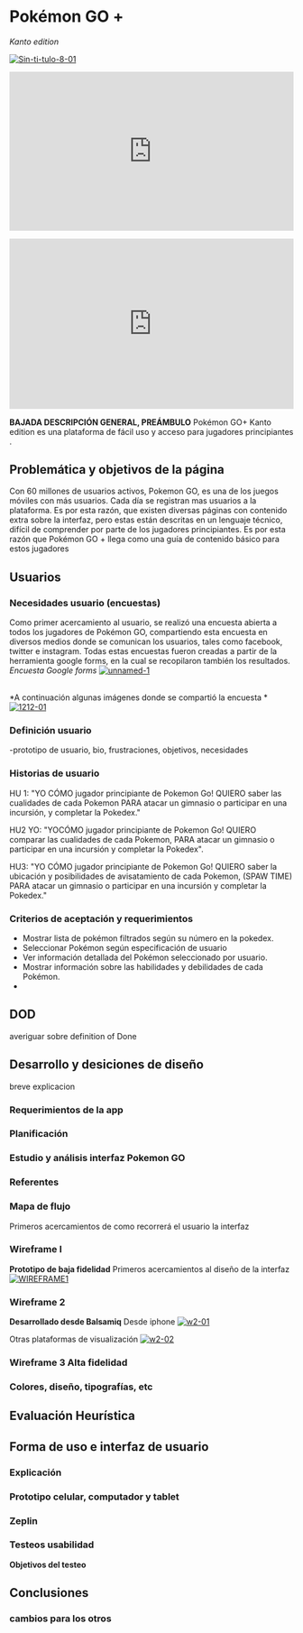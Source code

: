 # Pokémon GO + 
 *Kanto edition*
 
<a href="https://ibb.co/t2SZSKs"><img src="https://i.ibb.co/ykDhDPy/Sin-ti-tulo-8-01.png" alt="Sin-ti-tulo-8-01" border="0"></a>

<div style="width:100%;height:0;padding-bottom:56%;position:relative;"><iframe src="https://giphy.com/embed/xT5LMRKQP26YdrvQcM" width="100%" height="100%" style="position:absolute" frameBorder="0" class="giphy-embed" allowFullScreen></iframe></div><p><a href="https://giphy.com/gifs/pokemon-app-go-xT5LMRKQP26YdrvQcM"></a></p>

<div style="width:100%;height:0;padding-bottom:60%;position:relative;"><iframe src="https://giphy.com/embed/3oEduV4SOS9mmmIOkw" width="100%" height="100%" style="position:absolute" frameBorder="0" class="giphy-embed" allowFullScreen></iframe></div><p><a href="https://giphy.com/gifs/cheezburger-pokemon-pikachu-3oEduV4SOS9mmmIOkw"></a></p>



**BAJADA DESCRIPCIÓN GENERAL, PREÁMBULO**
Pokémon GO+ Kanto edition es una plataforma de fácil uso y acceso para jugadores principiantes .

## Problemática y objetivos de la página

Con 60 millones de usuarios activos, Pokemon GO, es una de los juegos móviles con más usuarios. Cada día se registran mas usuarios a la plataforma. Es por esta razón, que existen diversas páginas con contenido extra sobre la interfaz, pero estas están descritas en un lenguaje técnico, difícil de comprender por parte de los jugadores principiantes. Es por esta razón que Pokémon GO +  llega como una guía de contenido básico para estos jugadores

## Usuarios

### Necesidades usuario (encuestas)
Como primer acercamiento al usuario, se realizó una encuesta abierta a todos los jugadores de Pokémon GO, compartiendo esta encuesta en diversos medios donde se comunican los usuarios, tales como facebook, twitter e instagram. Todas estas encuestas fueron creadas a partir de la herramienta google forms, en la cual se recopilaron también los resultados.
*Encuesta Google forms*
<a href="https://ibb.co/28bVKHZ"><img src="https://i.ibb.co/q0Zq1VJ/unnamed-1.jpg" alt="unnamed-1" border="0"></a><br /><a target='_blank' href='https://es.imgbb.com/'></a><br />

*A continuación algunas imágenes donde se compartió la encuesta *
<a href="https://ibb.co/WzHpg3b"><img src="https://i.ibb.co/FYhqgWS/1212-01.jpg" alt="1212-01" border="0"></a>

### Definición usuario 

-prototipo de usuario, bio, frustraciones, objetivos, necesidades


### Historias de usuario

HU 1: "YO CÓMO jugador principiante de Pokemon Go! QUIERO saber las cualidades de cada Pokemon PARA atacar un gimnasio o participar en una incursión, y completar la Pokedex."

HU2 YO: "YOCÓMO jugador principiante de Pokemon Go! QUIERO comparar las cualidades de cada Pokemon, PARA atacar un gimnasio o participar en una incursión  y completar la Pokedex".

HU3: "YO CÓMO jugador principiante de Pokemon Go! QUIERO saber la ubicación y posibilidades de avisatamiento de cada Pokemon, (SPAW TIME) PARA atacar un gimnasio o participar en una incursión y completar la Pokedex."

### Criterios de aceptación y requerimientos 
- Mostrar lista de pokémon filtrados según su número en la pokedex.  
- Seleccionar Pokémon según especificación de usuario
- Ver información detallada del Pokémon seleccionado por usuario.
- Mostrar información sobre las habilidades y debilidades de cada Pokémon.
- 
## DOD 
averiguar sobre definition of Done




## Desarrollo y desiciones de diseño
breve explicacion
### Requerimientos de la app
### Planificación
### Estudio y análisis interfaz Pokemon GO 
### Referentes 
### Mapa de flujo
Primeros acercamientos de como recorrerá el usuario la interfaz 

### Wireframe I
**Prototipo de baja fidelidad**
Primeros acercamientos al diseño de la interfaz
<a href="https://ibb.co/YybqrmB"><img src="https://i.ibb.co/WPsYTZv/WIREFRAME1.jpg" alt="WIREFRAME1" border="0"></a>

### Wireframe 2 
**Desarrollado desde Balsamiq**
Desde iphone 
<a href="https://ibb.co/sCXHb5N"><img src="https://i.ibb.co/NrGSt1J/w2-01.jpg" alt="w2-01" border="0"></a>

Otras plataformas de visualización
<a href="https://ibb.co/JCTYGkv"><img src="https://i.ibb.co/BwJhQsy/w2-02.jpg" alt="w2-02" border="0"></a>


### Wireframe 3 Alta fidelidad

### Colores, diseño, tipografías, etc

## Evaluación Heurística 

## Forma de uso e interfaz de usuario

### Explicación
### Prototipo celular, computador y tablet 
### Zeplin
### Testeos usabilidad

**Objetivos del testeo**


## Conclusiones
### cambios para los otros 
